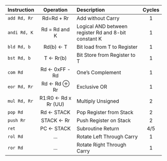 | **Instruction** | **Operation** | **Description** | **Cycles** |
   | :-- | :-: | :-- | :-: |
   | `add Rd, Rr` | Rd=Rd + Rr | Add without Carry | 1 |
   | `andi Rd, K` | Rd = Rd and K | Logical AND between register Rd and 8-bit constant K | 1 |
   | `bld Rd, b` | Rd(b)	←	T | Bit load from T to Register | 1 |
   | `bst Rd, b` | T	←	Rr(b) | Bit Store from Register to T | 1 |
   | `com Rd` | Rd	←	0xFF - Rd | One’s Complement | 1 |
   | `eor Rd, Rr` | Rd	←	Rd ⊕ Rr | Exclusive OR | 1 |
   | `mul Rd, Rr` | R1:R0	←	Rd x Rr (UU) | Multiply Unsigned | 2 |
   | `pop Rd` | Rd	←	STACK | Pop Register from Stack | 2 |
   | `push Rr` | STACK	←	Rr | Push Register on Stack | 2 |
   | `ret` | PC	←	STACK | 	Subroutine Return | 4/5 |
   | `rol Rd` | ... | Rotate Left Through Carry | 1 |
   | `ror Rd` | ...  | 	Rotate Right Through Carry | 1  |
